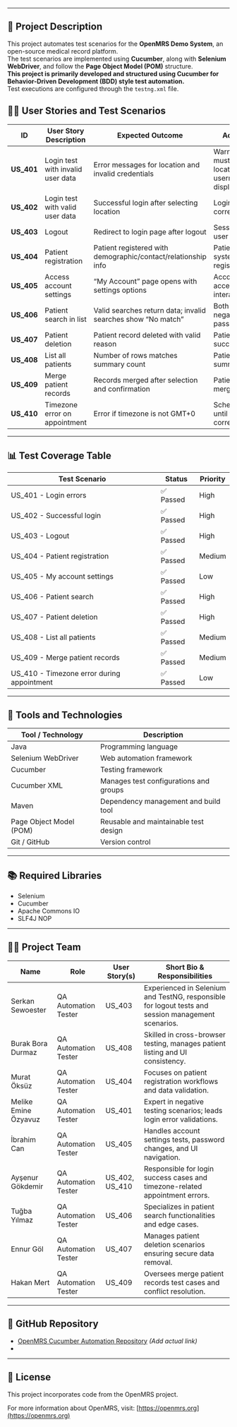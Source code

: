 
---
## 📝 Project Description
This project automates test scenarios for the **OpenMRS Demo System**, an open-source medical record platform.  
The test scenarios are implemented using **Cucumber**, along with **Selenium WebDriver**, and follow the **Page Object Model (POM)** structure.  
**This project is primarily developed and structured using Cucumber for Behavior-Driven Development (BDD) style test automation.**  
Test executions are configured through the `testng.xml` file.


## 🧑‍💻 User Stories and Test Scenarios

| ID       | User Story Description                            | Expected Outcome                                               | Actual Outcome                                             |
|----------|--------------------------------------------------|----------------------------------------------------------------|------------------------------------------------------------|
| **US_401** | Login test with invalid user data             | Error messages for location and invalid credentials            | Warnings like "You must choose a location!" and "Invalid username/password." displayed |
| **US_402** | Login test with valid user data               | Successful login after selecting location                      | Login successful with correct credentials                  |
| **US_403** | Logout                                        | Redirect to login page after logout                            | Session ended and user logged out                           |
| **US_404** | Patient registration                          | Patient registered with demographic/contact/relationship info | Patient appeared in system after registration              |
| **US_405** | Access account settings                        | “My Account” page opens with settings options                  | Account settings accessed and interacted with              |
| **US_406** | Patient search in list                         | Valid searches return data; invalid searches show “No match”  | Both positive and negative searches passed                  |
| **US_407** | Patient deletion                              | Patient record deleted with valid reason                       | Patient data removed successfully                           |
| **US_408** | List all patients                             | Number of rows matches summary count                           | Patient list and summary consistent                         |
| **US_409** | Merge patient records                         | Records merged after selection and confirmation                | Patient records merged correctly                            |
| **US_410** | Timezone error on appointment                 | Error if timezone is not GMT+0                                 | Scheduling blocked until timezone corrected                 |

---

## 📊 Test Coverage Table

| Test Scenario                        | Status   | Priority |
|------------------------------------|----------|----------|
| US_401 - Login errors               | ✅ Passed | High     |
| US_402 - Successful login           | ✅ Passed | High     |
| US_403 - Logout                    | ✅ Passed | High     |
| US_404 - Patient registration      | ✅ Passed | Medium   |
| US_405 - My account settings       | ✅ Passed | Low      |
| US_406 - Patient search            | ✅ Passed | High     |
| US_407 - Patient deletion          | ✅ Passed | High     |
| US_408 - List all patients         | ✅ Passed | Medium   |
| US_409 - Merge patient records     | ✅ Passed | Medium   |
| US_410 - Timezone error during appointment | ✅ Passed | Low      |

---

## 🚀 Tools and Technologies

| Tool / Technology      | Description                                    |
|-----------------------|------------------------------------------------|
| Java                  | Programming language                           |
| Selenium WebDriver    | Web automation framework                        |
| Cucumber              | Testing framework                              |
| Cucumber XML          | Manages test configurations and groups        |
| Maven                 | Dependency management and build tool           |
| Page Object Model (POM) | Reusable and maintainable test design         |
| Git / GitHub          | Version control                                |

---

## 📚 Required Libraries

- Selenium  
- Cucumber  
- Apache Commons IO  
- SLF4J NOP  

---

## 👨‍💻 Project Team

| Name                 | Role                   | User Story(s)         | Short Bio & Responsibilities                                      |
|----------------------|------------------------|-----------------------|------------------------------------------------------------------|
| Serkan Sewoester     | QA Automation Tester    | US_403                | Experienced in Selenium and TestNG, responsible for logout tests and session management scenarios. |
| Burak Bora Durmaz    | QA Automation Tester    | US_408                | Skilled in cross-browser testing, manages patient listing and UI consistency. |
| Murat Öksüz          | QA Automation Tester    | US_404                | Focuses on patient registration workflows and data validation.   |
| Melike Emine Özyavuz | QA Automation Tester    | US_401                | Expert in negative testing scenarios; leads login error validations. |
| İbrahim Can          | QA Automation Tester    | US_405                | Handles account settings tests, password changes, and UI navigation. |
| Ayşenur Gökdemir     | QA Automation Tester    | US_402, US_410        | Responsible for login success cases and timezone-related appointment errors. |
| Tuğba Yılmaz         | QA Automation Tester    | US_406                | Specializes in patient search functionalities and edge cases.    |
| Ennur Göl            | QA Automation Tester    | US_407                | Manages patient deletion scenarios ensuring secure data removal. |
| Hakan Mert           | QA Automation Tester    | US_409                | Oversees merge patient records test cases and conflict resolution. |

---

## 🔗 GitHub Repository

- [OpenMRS Cucumber Automation Repository](#) *(Add actual link)*
- 

---

## 📝 License

This project incorporates code from the OpenMRS project.

For more information about OpenMRS, visit: [https://openmrs.org](https://openmrs.org)

